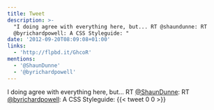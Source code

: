 ```yaml
---
title: Tweet
description: >-
  "I doing agree with everything here, but... RT @shaundunne: RT
  @byrichardpowell: A CSS Styleguide: "
date: '2012-09-20T08:09:08+01:00'
links:
  - 'http://flpbd.it/GhcoR'
mentions:
  - '@ShaunDunne'
  - '@byrichardpowell'
---
```

I doing agree with everything here, but... RT [@ShaunDunne](https://twitter.com/@ShaunDunne): RT [@byrichardpowell](https://twitter.com/@byrichardpowell): A CSS Styleguide: 
      {{< tweet 0 0 >}}
    
